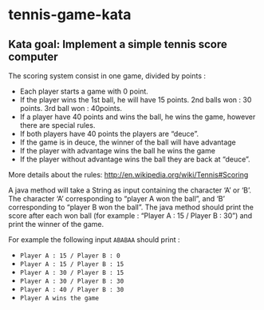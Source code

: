 # tennis-game-kata

## Kata goal: Implement a simple tennis score computer

The scoring system consist in one game, divided by points :
- Each player starts a game with 0 point.
- If the player wins the 1st ball, he will have 15 points. 2nd balls won : 30 points. 3rd ball won : 40points.
- If a player have 40 points and wins the ball, he wins the game, however there are special rules.
- If both players have 40 points the players are “deuce”.
- If the game is in deuce, the winner of the ball will have advantage
- If the player with advantage wins the ball he wins the game
- If the player without advantage wins the ball they are back at “deuce”.

More details about the rules: http://en.wikipedia.org/wiki/Tennis#Scoring

A java method will take a String as input containing the character ‘A’ or ‘B’. 
The character ‘A’ corresponding to “player A won the ball”, and ‘B’ corresponding to “player B won the ball”. 
The java method should print the score after each won ball (for example : “Player A : 15 / Player B : 30”) 
and print the winner of the game.

For example the following input `ABABAA` should print :
- `Player A : 15 / Player B : 0`
- `Player A : 15 / Player B : 15`
- `Player A : 30 / Player B : 15`
- `Player A : 30 / Player B : 30`
- `Player A : 40 / Player B : 30`
- `Player A wins the game`
